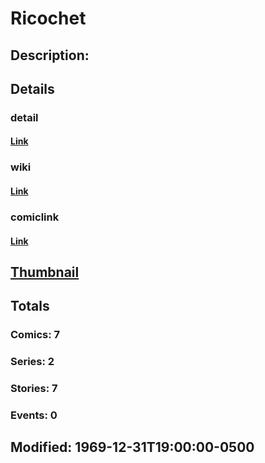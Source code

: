 # Ricochet
## Description: 
## Details
### detail
#### [Link](http://marvel.com/characters/1923/ricochet?utm_campaign=apiRef&utm_source=225578a89fc76f3d20fbffda5d17a88d)
### wiki
#### [Link](http://marvel.com/universe/Ricochet?utm_campaign=apiRef&utm_source=225578a89fc76f3d20fbffda5d17a88d)
### comiclink
#### [Link](http://marvel.com/comics/characters/1011348/ricochet?utm_campaign=apiRef&utm_source=225578a89fc76f3d20fbffda5d17a88d)
## [Thumbnail](http://i.annihil.us/u/prod/marvel/i/mg/b/40/image_not_available.jpg)
## Totals
### Comics: 7
### Series: 2
### Stories: 7
### Events: 0
## Modified: 1969-12-31T19:00:00-0500